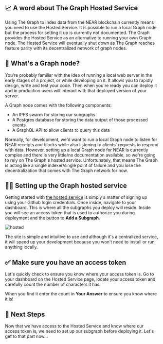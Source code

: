 ## 📈 A word about The Graph Hosted Service

Using The Graph to index data from the NEAR blockchain currently means you need to use the Hosted Service. It is possible to run a local Graph node but the process for setting it up is currently not documented. The Graph provides the Hosted Service as an alternative to running your own Graph node. The Hosted Service will eventually shut down as The Graph reaches feature parity with its decentralized network of graph nodes.

## 🤔 What's a Graph node?

You're probably familiar with the idea of running a local web server in the early stages of a project, or while developing on it. It allows you to rapidly design, write and test your code. Then when you're ready you can deploy it and in production users will interact with that deployed version of your server.

A Graph node comes with the following components:

- An IPFS swarm for storing our subgraphs
- A Postgres database for storing the data output of those processed events
- A GraphQL API to allow clients to query this data

Normally, for development, we'd want to run a local Graph node to listen for NEAR receipts and blocks while also listening to clients' requests to respond with data. However, setting up a local Graph node for NEAR is currently complex and there is very little/no documentation available, so we're going to rely on The Graph's hosted service. Unfortunately, that means The Graph is acting like a single indexer/single point of failure and you lose the decentralization that comes with The Graph network for now.

## 👨‍💻 Setting up the Graph hosted service

Getting started with [the hosted service](https://thegraph.com/hosted-service/) is simply a matter of signing up using your Github login credentials. Once inside, navigate to your dashboard. This is where all the subgraphs you deploy will reside. Inside you will see an access token that is used to authorize you during deployment and the button to **Add a Subgraph**.

![hosted](https://raw.githubusercontent.com/figment-networks/learn-web3-dapp/main/markdown/__images__/the-graph-near/hosted-01.png)

The site is simple and intuitive to use and although it's a centralized service, it will speed up your development because you won't need to install or run anything locally.

## ✅ Make sure you have an access token

Let's quickly check to ensure you know where your access token is. Go to your dashboard on the Hosted Service page, locate your access token and carefully count the number of characters it has.

When you find it enter the count in **Your Answer** to ensure you know where it is!

## 👣 Next Steps

Now that we have access to the Hosted Service and know where our access token is, we need to set up our subgraph before deploying it. Let's get to that part now...
